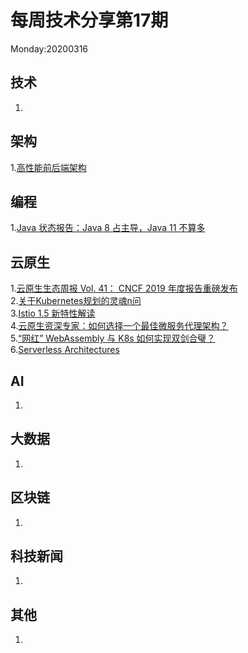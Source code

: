 # 每周技术分享第17期
Monday:20200316

## 技术
1.  

## 架构
1.[高性能前后端架构](https://www.debugbear.com/blog/performant-front-end-architecture)  

## 编程
1.[Java 状态报告：Java 8 占主导，Java 11 不算多](https://www.infoq.cn/article/66CJ0lJzIIYG9L12EQ1o)  

## 云原生
1.[云原生生态周报 Vol. 41： CNCF 2019 年度报告重磅发布](https://www.infoq.cn/article/sgS3SxhjboTLEdmbJx4H)  
2.[关于Kubernetes规划的灵魂n问](https://mp.weixin.qq.com/s/bM81ekEhLUSfk3jc9itKbw)  
3.[Istio 1.5 新特性解读](https://www.servicemesher.com/blog/istio-1-5-explanation/)  
4.[云原生资深专家：如何选择一个最佳微服务代理架构？](https://mp.weixin.qq.com/s/An6DBi_QsM9yoNpDvYCEww)  
5.[“网红” WebAssembly 与 K8s 如何实现双剑合璧？](https://mp.weixin.qq.com/s/JR_RgXaTTcNcqyzlY0MorA)  
6.[Serverless Architectures](https://martinfowler.com/articles/serverless.html)

## AI
1.

## 大数据
1. 
## 区块链
1.

## 科技新闻
1.

## 其他
1.

